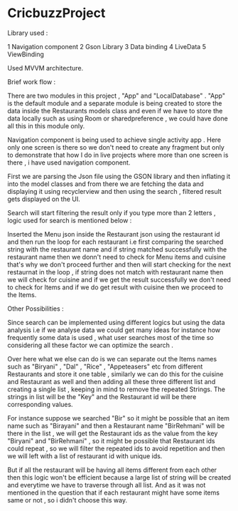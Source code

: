 # CricbuzzProject

Library used :

1 Navigation component
2 Gson Library
3 Data binding
4 LiveData
5 ViewBinding

Used MVVM architecture.

Brief work flow :

There are two modules in this project , "App" and "LocalDatabase" . "App" is the default module and a separate
module is being created to store the data inside the Restaurants models class and
even if we have to store the data locally such as using Room or sharedpreference , we could have done all this in this module only.

Navigation component is being used to achieve single activity app . Here only one screen is there so we don't need to
create any fragment but only to demonstrate that how I do in live projects where more than one screen is there , i have used navigation component.

First we are parsing the Json file using the GSON library and then inflating it into the model classes and from there
we are fetching the data and displaying it using recyclerview and then using the search , filtered result gets displayed on the UI.

Search will start filtering the result only if you type more than 2 letters , logic used for search is mentioned below :

Inserted the Menu json inside the Restaurant json using the restaurant id  and then run the loop for each
restaurant i.e first comparing the searched string with the restaurant name and if string matched successfully with the
restaurant name then we donn't need to check for Menu items and cuisine that's why we don't proceed further and then will
start checking for the next restaurnat in the loop ,  if string does not match with restaurant name then we will check
for cuisine and if we get the result successfully we don't need to check for Items
and if we do get result with cuisine then we proceed to the Items.


Other Possibilities :

Since search can be implemented using different logics but using the data analysis i.e if we analyse
data we could get many ideas for instance how frequently some data is used , what user searches most of the time so considering
all these factor we can optimize the search .

Over here what we else can do is we can separate out the Items names such as "Biryani" , "Dal" , "Rice" , "Appeteasers" etc
from different Restaurants and store it one table , similarly we can do this for the cuisine and Restaurant as well
and then adding all these three different list and creating a single list , keeping in mind to remove the repeated Strings.
The strings in list will be the "Key" and the Restaurant id will be there corresponding values.

For instance suppose we searched "Bir" so it might be possible that an item name such as "Birayani" and then a Restaurant name "BirRehmani"
will be there in the list , we will get the Restaurant ids as the value from the key "Biryani" and "BirRehmani" ,
so it might be possible that Restaurant ids could repeat , so we will filter the repeated ids to avoid repetition
and then we will left with a list of restaurant id with unique ids.

But if all the restaurant will be having all items different from each other then this logic won't be efficient because a large
list of string will be created and everytime we have to traverse through all list. And as it was not mentioned in the question that
if each restaurant might have some items same or not , so i didn't choose this way.
